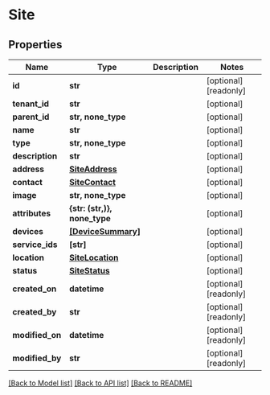 # Site


## Properties
Name | Type | Description | Notes
------------ | ------------- | ------------- | -------------
**id** | **str** |  | [optional] [readonly] 
**tenant_id** | **str** |  | [optional] 
**parent_id** | **str, none_type** |  | [optional] 
**name** | **str** |  | [optional] 
**type** | **str, none_type** |  | [optional] 
**description** | **str** |  | [optional] 
**address** | [**SiteAddress**](SiteAddress.md) |  | [optional] 
**contact** | [**SiteContact**](SiteContact.md) |  | [optional] 
**image** | **str, none_type** |  | [optional] 
**attributes** | **{str: (str,)}, none_type** |  | [optional] 
**devices** | [**[DeviceSummary]**](DeviceSummary.md) |  | [optional] 
**service_ids** | **[str]** |  | [optional] 
**location** | [**SiteLocation**](SiteLocation.md) |  | [optional] 
**status** | [**SiteStatus**](SiteStatus.md) |  | [optional] 
**created_on** | **datetime** |  | [optional] [readonly] 
**created_by** | **str** |  | [optional] [readonly] 
**modified_on** | **datetime** |  | [optional] [readonly] 
**modified_by** | **str** |  | [optional] [readonly] 

[[Back to Model list]](../README.md#documentation-for-models) [[Back to API list]](../README.md#documentation-for-api-endpoints) [[Back to README]](../README.md)


